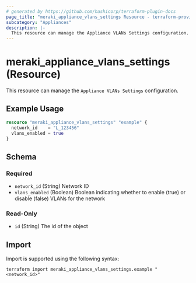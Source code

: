 ```yaml
---
# generated by https://github.com/hashicorp/terraform-plugin-docs
page_title: "meraki_appliance_vlans_settings Resource - terraform-provider-meraki"
subcategory: "Appliances"
description: |-
  This resource can manage the Appliance VLANs Settings configuration.
---
```


# meraki_appliance_vlans_settings (Resource)

This resource can manage the `Appliance VLANs Settings` configuration.

## Example Usage

```terraform
resource "meraki_appliance_vlans_settings" "example" {
  network_id    = "L_123456"
  vlans_enabled = true
}
```

<!-- schema generated by tfplugindocs -->
## Schema

### Required

- `network_id` (String) Network ID
- `vlans_enabled` (Boolean) Boolean indicating whether to enable (true) or disable (false) VLANs for the network

### Read-Only

- `id` (String) The id of the object

## Import

Import is supported using the following syntax:

```shell
terraform import meraki_appliance_vlans_settings.example "<network_id>"
```
